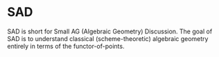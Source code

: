# SAD

SAD is short for Small AG (Algebraic Geometry) Discussion. The goal of SAD is to understand classical (scheme-theoretic) algebraic geometry entirely in terms of the functor-of-points.

